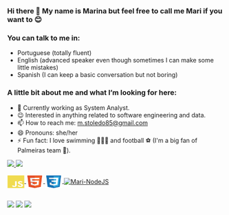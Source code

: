 ### Hi there 👋 My name is Marina but feel free to call me Mari if you want to 😊

### You can talk to me in:

* Portuguese (totally fluent)
* English (advanced speaker even though sometimes I can make some little mistakes)
* Spanish (I can keep a basic conversation but not boring)

### A little bit about me and what I’m looking for here:

- 🌱 Currently working as System Analyst.
- 😉 Interested in anything related to software engineering and data. 
- 📫 How to reach me: m.stoledo85@gmail.com
- 😄 Pronouns: she/her
- ⚡ Fun fact: I love swimming 🏊🏼‍♀️ and football ⚽ (I'm a big fan of Palmeiras team 💚).

<div>
  <a href="https://github.com/marinast85">
  <img height="180em" src="https://github-readme-stats.vercel.app/api/?username=marinast85&show_icons=true&theme=dracula&include_all_commits=true&count_private=true"/>
  <img height="180em" src="https://github-readme-stats.vercel.app/api/top-langs/?username=marinast85&layout=compact&langs_count=7&theme=dracula"/>
</div>
  
<div style="display: inline_block"><br>
  <img align="center" alt="Mari-Js" height="30" width="40" src="https://raw.githubusercontent.com/devicons/devicon/master/icons/javascript/javascript-plain.svg">
  <img align="center" alt="Mari-HTML" height="30" width="40" src="https://raw.githubusercontent.com/devicons/devicon/master/icons/html5/html5-original.svg">
  <img align="center" alt="Mari-CSS" height="30" width="40" src="https://raw.githubusercontent.com/devicons/devicon/master/icons/css3/css3-original.svg">
  <img align="center" alt="Mari-NodeJS" height="30" width="40" 
src="https://cdn.jsdelivr.net/gh/devicons/devicon/icons/nodejs/nodejs-original.svg">
</div>
  
  ##
  
  <div>
     <a href = "mailto:m.stoledo85@gmail.com"><img src="https://img.shields.io/badge/-Gmail-%23333?style=for-the-badge&logo=gmail&logoColor=white" target="_blank"></a>
    <a href="https://instagram.com/marinast85" target="_blank"><img src="https://img.shields.io/badge/-Instagram-%23E4405F?style=for-the-badge&logo=instagram&logoColor=white" target="_blank"></a>
    <a href="https://www.linkedin.com/in/marina-silveira-toledo-43289235" target="_blank"><img src="https://img.shields.io/badge/-LinkedIn-%230077B5?style=for-the-badge&logo=linkedin&logoColor=white" target="_blank"></a>   
    <a href = "5511939305757"><img src="https://img.shields.io/badge/WhatsApp-25D366?style=for-the-badge&logo=whatsapp&logoColor=white</a>
      
       ![Snake animation](https://github.com/marinast85/marinast85/blob/output/github-contribution-grid-snake.svg);
      
  </div>
  
  


